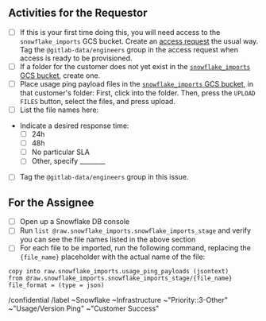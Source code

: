 ## Activities for the Requestor

* [ ] If this is your first time doing this, you will need access to the `snowflake_imports` GCS bucket.  Create an [access request](https://about.gitlab.com/handbook/business-ops/team-member-enablement/onboarding-access-requests/access-requests/#individual-or-bulk-access-request) the usual way.  Tag the `@gitlab-data/engineers` group in the access request when access is ready to be provisioned.
* [ ] If a folder for the customer does not yet exist in the [`snowflake_imports` GCS bucket](https://console.cloud.google.com/storage/browser/snowflake_imports), create one.
* [ ] Place usage ping payload files in the [`snowflake_imports` GCS bucket](https://console.cloud.google.com/storage/browser/snowflake_imports), in that customer's folder: First, click into the folder. Then, press the `UPLOAD FILES` button, select the files, and press upload.
* [ ] List the file names here:

* Indicate a desired response time:
  * [ ] 24h
  * [ ] 48h
  * [ ] No particular SLA
  * [ ] Other, specify ________
* [ ] Tag the `@gitlab-data/engineers` group in this issue.

## For the Assignee
* [ ] Open up a Snowflake DB console
* [ ] Run `list @raw.snowflake_imports.snowflake_imports_stage` and verify you can see the file names listed in the above section
* [ ] For each file to be imported, run the following command, replacing the `{file_name}` placeholder with the actual name of the file:

```
copy into raw.snowflake_imports.usage_ping_payloads (jsontext)
from @raw.snowflake_imports.snowflake_imports_stage/{file_name}
file_format = (type = json)
```

/confidential
/label ~Snowflake ~Infrastructure  ~"Priority::3-Other" ~"Usage/Version Ping" ~"Customer Success" 